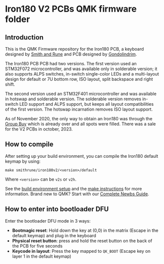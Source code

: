 # Iron180 V2 PCBs QMK firmware folder

## Introduction

This is the QMK Firmware repository for the Iron180 PCB, a keyboard designed by [Smith and Rune](https://smithrune.com/) and PCB designed by [Gondolindrim](http://github.com/Gondolindrim).

The Iron180 PCB PCB had two versions. The first version used an STM32F072 microcontroller, and was available only in solderable version; it also supports ALPS switches, in-switch single-color LEDs and a multi-layout design for default or 7U bottom row, ISO layout, split backspace and right shift.

The second version used an STM32F401 microcontroller and was available in hotswap and solderable version. The solderable version removes in-switch LED support and ALPS support, but keeps all layout compatibilities of the first version. The hotswap incarnation removes ISO layout support.

As of November 2020, the only way to obtain an Iron180 was through the [Group Buy](https://geekhack.org/index.php?topic=109513) which is already over and all spots were filled. There was a sale for the V2 PCBs in october, 2023.

## How to compile

After setting up your build environment, you can compile the Iron180 default keymap by using:

    make smithrune/iron180v2/<version>/default

Where `<version>` can be `v2s` or `v2h`.

See the [build environment setup](https://docs.qmk.fm/#/getting_started_build_tools) and the [make instructions](https://docs.qmk.fm/#/getting_started_make_guide) for more information. Brand new to QMK? Start with our [Complete Newbs Guide](https://docs.qmk.fm/#/newbs).

## How to enter into bootloader DFU
Enter the bootloader DFU mode in 3 ways:
* **Bootmagic reset**: Hold down the key at (0,0) in the matrix (Escape in the default keymap) and plug in the keyboard
* **Physical reset button**: press and hold the reset button on the back of the PCB for five seconds
* **Keycode in layout**: Press the key mapped to `QK_BOOT` (Escape key on layer 1 in the default keymap)
